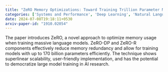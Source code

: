 ```yaml
---
title: "ZeRO Memory Optimizations: Toward Training Trillion Parameter Models"
categories: ['Systems and Performance', 'Deep Learning', 'Natural Language Processing']
date: 2024-07-08T19:18:11+0530
arxiv-paper-id: "1910.02054"
---
```


The paper introduces ZeRO, a novel approach to optimize memory usage when training massive language models. ZeRO-DP and ZeRO-R components effectively reduce memory redundancy and allow for training models with up to 170 billion parameters efficiently. The technique shows superlinear scalability, user-friendly implementation, and has the potential to democratize large model training in AI research.
